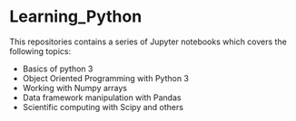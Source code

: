 # Learning_Python
This repositories contains a series of Jupyter notebooks which covers the following topics: 
* Basics of python 3
* Object Oriented Programming with Python 3
* Working with Numpy arrays
* Data framework manipulation with Pandas
* Scientific computing with Scipy
and others
